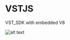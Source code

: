 # VSTJS
VST_SDK with embedded V8


![alt text](https://developer.steinberg.help/download/thumbnails/9797941/VST_Compatible_Logo_Steinberg_with_TM.png?version=1&modificationDate=1589265818000&api=v2)
